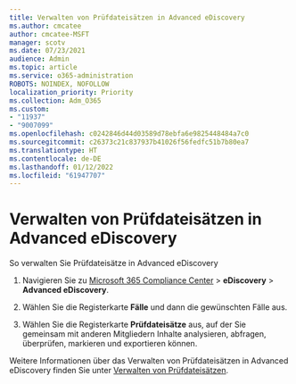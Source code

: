 ```yaml
---
title: Verwalten von Prüfdateisätzen in Advanced eDiscovery
ms.author: cmcatee
author: cmcatee-MSFT
manager: scotv
ms.date: 07/23/2021
audience: Admin
ms.topic: article
ms.service: o365-administration
ROBOTS: NOINDEX, NOFOLLOW
localization_priority: Priority
ms.collection: Adm_O365
ms.custom:
- "11937"
- "9007099"
ms.openlocfilehash: c0242846d44d03589d78ebfa6e9825448484a7c0
ms.sourcegitcommit: c26373c21c837937b41026f56fedfc51b7b80ea7
ms.translationtype: HT
ms.contentlocale: de-DE
ms.lasthandoff: 01/12/2022
ms.locfileid: "61947707"
---
```

# <a name="managing-review-sets-in-advanced-ediscovery"></a>Verwalten von Prüfdateisätzen in Advanced eDiscovery

So verwalten Sie Prüfdateisätze in Advanced eDiscovery

1. Navigieren Sie zu [Microsoft 365 Compliance Center](https://compliance.microsoft.com/) > **eDiscovery** > **Advanced eDiscovery**.

1. Wählen Sie die Registerkarte **Fälle** und dann die gewünschten Fälle aus.

1. Wählen Sie die Registerkarte **Prüfdateisätze** aus, auf der Sie gemeinsam mit anderen Mitgliedern Inhalte analysieren, abfragen, überprüfen, markieren und exportieren können.

Weitere Informationen über das Verwalten von Prüfdateisätzen in Advanced eDiscovery finden Sie unter [Verwalten von Prüfdateisätzen](https://docs.microsoft.com/microsoft-365/compliance/managing-review-sets).